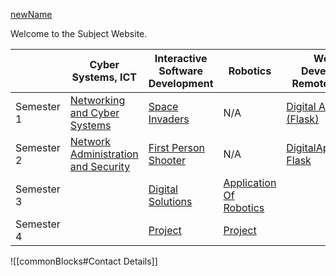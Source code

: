 [newName](newName.md)


Welcome to the Subject Website. 

|            | Cyber Systems, ICT                                                                                                                          | Interactive Software Development                                                       | Robotics                                                                                               | Website Development<br>Remote Learning                                                          |
| ---------- | ------------------------------------------------------------------------------------------------------------------------------------------- | -------------------------------------------------------------------------------------- | ------------------------------------------------------------------------------------------------------ | ----------------------------------------------------------------------------------------------- |
| Semester 1 | [Networking and Cyber Systems](Cyber/1%20-%20Networking%20and%20Cyber%20Systems/Networking%20and%20Cyber%20Systems.md)                      | [Space Invaders](ISD/1%20-%20Digital%20Assets/Space%20Invaders.md)                     | N/A                                                                                                    | [Digital Assets (Flask)](WebDev/1%20-%20Digital%20Assets/Digital%20Assets%20(Flask).md)         |
| Semester 2 | [Network Administration and Security](Cyber/2%20-%20Network%20Administration%20and%20Security/Network%20Administration%20and%20Security.md) | [First Person Shooter](ISD/2%20-%20Digital%20Applications/First%20Person%20Shooter.md) | N/A                                                                                                    |  [DigitalApplications-Flask](WebDev/2%20-%20Digital%20Applications/DigitalApplications-Flask.md)          |
| Semester 3 |                                                                                                                                             | [Digital Solutions](ISD/3%20-%20Digital%20Solutions/Digital%20Solutions.md)            | [Application Of Robotics](Robotics/3%20-%20Application%20of%20Robotics/Application%20Of%20Robotics.md) |                                                                                                 |
| Semester 4 |                                                                                                                                             | [Project](ISD/4%20-%20Project/Project.md)                                              | [Project](Robotics/4%20-%20Project/Project.md)                                                         |                                                                                                 |

![[commonBlocks#Contact Details]]
